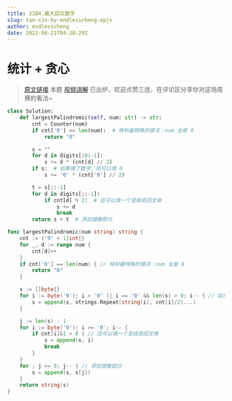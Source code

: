 ```yaml
---
title: 2384.最大回文数字
slug: tan-xin-by-endlesscheng-epjv
author: endlesscheng
date: 2022-08-21T04:28:29Z
---
```

# 统计 + 贪心
 
> [原文链接](https://leetcode.cn/problems/largest-palindromic-number/solution/tan-xin-by-endlesscheng-epjv)
本题 [视频讲解](https://www.bilibili.com/video/BV1md4y1P75q) 已出炉，欢迎点赞三连，在评论区分享你对这场周赛的看法~

```py [sol1-Python3]
class Solution:
    def largestPalindromic(self, num: str) -> str:
        cnt = Counter(num)
        if cnt['0'] == len(num):  # 特判最特殊的情况：num 全是 0
            return "0"

        s = ""
        for d in digits[:0:-1]:
            s += d * (cnt[d] // 2)
        if s:  # 如果填了数字，则可以填 0
            s += '0' * (cnt['0'] // 2)

        t = s[::-1]
        for d in digits[::-1]:
            if cnt[d] % 2:  # 还可以填一个变成奇回文串
                s += d
                break
        return s + t  # 添加镜像部分
```

```go [sol1-Go]
func largestPalindromic(num string) string {
	cnt := ['9' + 1]int{}
	for _, d := range num {
		cnt[d]++
	}
	if cnt['0'] == len(num) { // 特判最特殊的情况：num 全是 0
		return "0"
	}

	s := []byte{}
	for i := byte('9'); i > '0' || i == '0' && len(s) > 0; i-- { // 如果填了数字，则可以填 0
		s = append(s, strings.Repeat(string(i), cnt[i]/2)...)
	}

	j := len(s) - 1
	for i := byte('9'); i >= '0'; i-- {
		if cnt[i]&1 > 0 { // 还可以填一个变成奇回文串
			s = append(s, i)
			break
		}
	}
	for ; j >= 0; j-- { // 添加镜像部分
		s = append(s, s[j])
	}
	return string(s)
}
```
